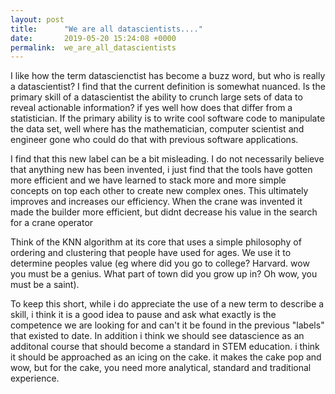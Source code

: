 ```yaml
---
layout: post
title:      "We are all datascientists...."
date:       2019-05-20 15:24:08 +0000
permalink:  we_are_all_datascientists
---
```



I like how the term datascienctist has become a buzz word, but who is really a datascientist? I find that the current definition is somewhat nuanced. Is the primary skill of a datascientist the ability to crunch large sets of data to reveal actionable information?  if yes well how does that differ from a statistician. If the primary ability is to write cool software code to manipulate the data set, well where has the mathematician, computer scientist and engineer gone who could do that with previous software applications.

I find that this new label can be a bit misleading. I do not necessarily believe that anything new has been invented, i just find that the tools have gotten more efficient and we have learned to stack more and more simple concepts on top each other to create new complex ones. This ultimately improves and increases our efficiency.  When the crane was invented it made the builder more efficient, but didnt decrease his value in the search for a crane operator

Think of the KNN algorithm at its core that uses a simple philosophy of ordering and clustering that people have used for ages.  We use it to determine peoples value (eg where did you go to college? Harvard. wow you must be a genius. What part of town did you grow up in? Oh wow, you must be a saint). 

To keep this short, while i do appreciate the use of a new term to describe a skill, i think it is a good idea to pause and ask what exactly is the competence we are looking for and can't it be found in the previous "labels" that existed to date. 
In addition i think we should see datascience as an additonal course that should become a standard in STEM education.  i think it should be approached as an icing on the cake. it makes the cake pop and wow, but for the cake, you need more analytical, standard and traditional experience.

